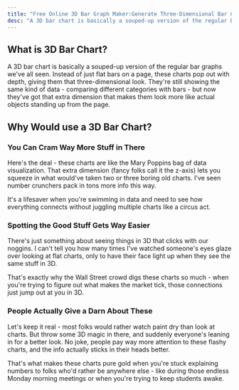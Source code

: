 ```yaml
---
title: "Free Online 3D Bar Graph Maker:Generate Three-Dimensional Bar Chart Easy"
desc: "A 3D bar chart is basically a souped-up version of the regular bar graphs we've all seen. Instead of just flat bars on a page, these charts pop out with depth, giving them that three-dimensional look. They're still showing the same kind of data - comparing different categories with bars - but now they've got that extra dimension that makes them look more like actual objects standing up from the page."
---
```


## What is 3D Bar Chart?

A 3D bar chart is basically a souped-up version of the regular bar graphs we've all seen. Instead of just flat bars on a page, these charts pop out with depth, giving them that three-dimensional look. They're still showing the same kind of data - comparing different categories with bars - but now they've got that extra dimension that makes them look more like actual objects standing up from the page.

## Why Would use a 3D Bar Chart?

### You Can Cram Way More Stuff in There

Here's the deal - these charts are like the Mary Poppins bag of data visualization. That extra dimension (fancy folks call it the z-axis) lets you squeeze in what would've taken two or three boring old charts. I've seen number crunchers pack in tons more info this way.

It's a lifesaver when you're swimming in data and need to see how everything connects without juggling multiple charts like a circus act.

### Spotting the Good Stuff Gets Way Easier

There's just something about seeing things in 3D that clicks with our noggins. I can't tell you how many times I've watched someone's eyes glaze over looking at flat charts, only to have their face light up when they see the same stuff in 3D.

That's exactly why the Wall Street crowd digs these charts so much - when you're trying to figure out what makes the market tick, those connections just jump out at you in 3D.

### People Actually Give a Darn About These

Let's keep it real - most folks would rather watch paint dry than look at charts. But throw some 3D magic in there, and suddenly everyone's leaning in for a better look. No joke, people pay way more attention to these flashy charts, and the info actually sticks in their heads better.

That's what makes these charts pure gold when you're stuck explaining numbers to folks who'd rather be anywhere else - like during those endless Monday morning meetings or when you're trying to keep students awake.